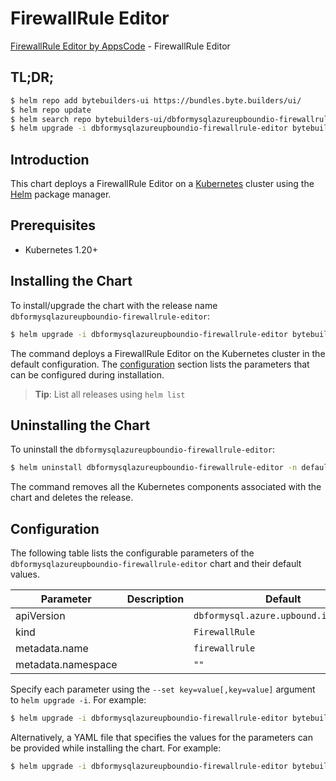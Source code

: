 # FirewallRule Editor

[FirewallRule Editor by AppsCode](https://byte.builders) - FirewallRule Editor

## TL;DR;

```bash
$ helm repo add bytebuilders-ui https://bundles.byte.builders/ui/
$ helm repo update
$ helm search repo bytebuilders-ui/dbformysqlazureupboundio-firewallrule-editor --version=v0.4.18
$ helm upgrade -i dbformysqlazureupboundio-firewallrule-editor bytebuilders-ui/dbformysqlazureupboundio-firewallrule-editor -n default --create-namespace --version=v0.4.18
```

## Introduction

This chart deploys a FirewallRule Editor on a [Kubernetes](http://kubernetes.io) cluster using the [Helm](https://helm.sh) package manager.

## Prerequisites

- Kubernetes 1.20+

## Installing the Chart

To install/upgrade the chart with the release name `dbformysqlazureupboundio-firewallrule-editor`:

```bash
$ helm upgrade -i dbformysqlazureupboundio-firewallrule-editor bytebuilders-ui/dbformysqlazureupboundio-firewallrule-editor -n default --create-namespace --version=v0.4.18
```

The command deploys a FirewallRule Editor on the Kubernetes cluster in the default configuration. The [configuration](#configuration) section lists the parameters that can be configured during installation.

> **Tip**: List all releases using `helm list`

## Uninstalling the Chart

To uninstall the `dbformysqlazureupboundio-firewallrule-editor`:

```bash
$ helm uninstall dbformysqlazureupboundio-firewallrule-editor -n default
```

The command removes all the Kubernetes components associated with the chart and deletes the release.

## Configuration

The following table lists the configurable parameters of the `dbformysqlazureupboundio-firewallrule-editor` chart and their default values.

|     Parameter      | Description |                     Default                      |
|--------------------|-------------|--------------------------------------------------|
| apiVersion         |             | <code>dbformysql.azure.upbound.io/v1beta1</code> |
| kind               |             | <code>FirewallRule</code>                        |
| metadata.name      |             | <code>firewallrule</code>                        |
| metadata.namespace |             | <code>""</code>                                  |


Specify each parameter using the `--set key=value[,key=value]` argument to `helm upgrade -i`. For example:

```bash
$ helm upgrade -i dbformysqlazureupboundio-firewallrule-editor bytebuilders-ui/dbformysqlazureupboundio-firewallrule-editor -n default --create-namespace --version=v0.4.18 --set apiVersion=dbformysql.azure.upbound.io/v1beta1
```

Alternatively, a YAML file that specifies the values for the parameters can be provided while
installing the chart. For example:

```bash
$ helm upgrade -i dbformysqlazureupboundio-firewallrule-editor bytebuilders-ui/dbformysqlazureupboundio-firewallrule-editor -n default --create-namespace --version=v0.4.18 --values values.yaml
```
